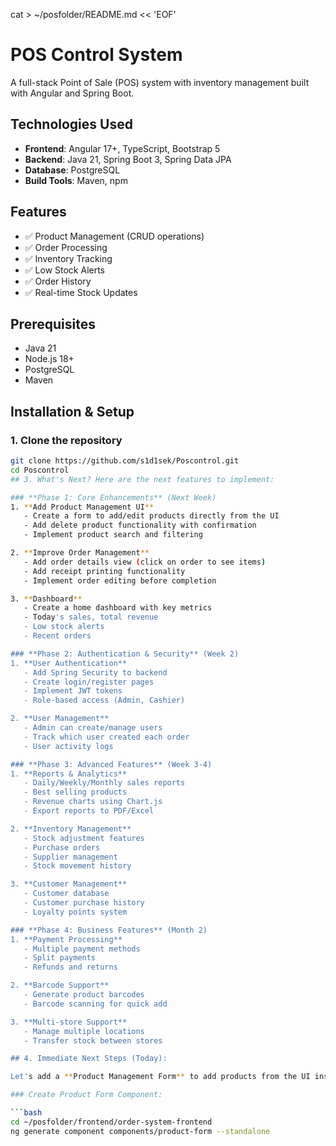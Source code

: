 cat > ~/posfolder/README.md << 'EOF'
# POS Control System

A full-stack Point of Sale (POS) system with inventory management built with Angular and Spring Boot.

## Technologies Used

- **Frontend**: Angular 17+, TypeScript, Bootstrap 5
- **Backend**: Java 21, Spring Boot 3, Spring Data JPA
- **Database**: PostgreSQL
- **Build Tools**: Maven, npm

## Features

- ✅ Product Management (CRUD operations)
- ✅ Order Processing
- ✅ Inventory Tracking
- ✅ Low Stock Alerts
- ✅ Order History
- ✅ Real-time Stock Updates

## Prerequisites

- Java 21
- Node.js 18+
- PostgreSQL
- Maven

## Installation & Setup

### 1. Clone the repository
```bash
git clone https://github.com/s1d1sek/Poscontrol.git
cd Poscontrol
## 3. What's Next? Here are the next features to implement:

### **Phase 1: Core Enhancements** (Next Week)
1. **Add Product Management UI**
   - Create a form to add/edit products directly from the UI
   - Add delete product functionality with confirmation
   - Implement product search and filtering

2. **Improve Order Management**
   - Add order details view (click on order to see items)
   - Add receipt printing functionality
   - Implement order editing before completion

3. **Dashboard**
   - Create a home dashboard with key metrics
   - Today's sales, total revenue
   - Low stock alerts
   - Recent orders

### **Phase 2: Authentication & Security** (Week 2)
1. **User Authentication**
   - Add Spring Security to backend
   - Create login/register pages
   - Implement JWT tokens
   - Role-based access (Admin, Cashier)

2. **User Management**
   - Admin can create/manage users
   - Track which user created each order
   - User activity logs

### **Phase 3: Advanced Features** (Week 3-4)
1. **Reports & Analytics**
   - Daily/Weekly/Monthly sales reports
   - Best selling products
   - Revenue charts using Chart.js
   - Export reports to PDF/Excel

2. **Inventory Management**
   - Stock adjustment features
   - Purchase orders
   - Supplier management
   - Stock movement history

3. **Customer Management**
   - Customer database
   - Customer purchase history
   - Loyalty points system

### **Phase 4: Business Features** (Month 2)
1. **Payment Processing**
   - Multiple payment methods
   - Split payments
   - Refunds and returns

2. **Barcode Support**
   - Generate product barcodes
   - Barcode scanning for quick add

3. **Multi-store Support**
   - Manage multiple locations
   - Transfer stock between stores

## 4. Immediate Next Steps (Today):

Let's add a **Product Management Form** to add products from the UI instead of using curl:

### Create Product Form Component:

```bash
cd ~/posfolder/frontend/order-system-frontend
ng generate component components/product-form --standalone
